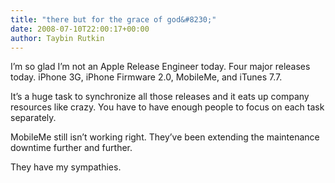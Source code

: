 ```yaml
---
title: "there but for the grace of god&#8230;"
date: 2008-07-10T22:00:17+00:00
author: Taybin Rutkin
---
```


I&#8217;m so glad I&#8217;m not an Apple Release Engineer today. Four major releases today. iPhone 3G, iPhone Firmware 2.0, MobileMe, and iTunes 7.7.

It&#8217;s a huge task to synchronize all those releases and it eats up company resources like crazy. You have to have enough people to focus on each task separately.

MobileMe still isn&#8217;t working right. They&#8217;ve been extending the maintenance downtime further and further.

They have my sympathies.

